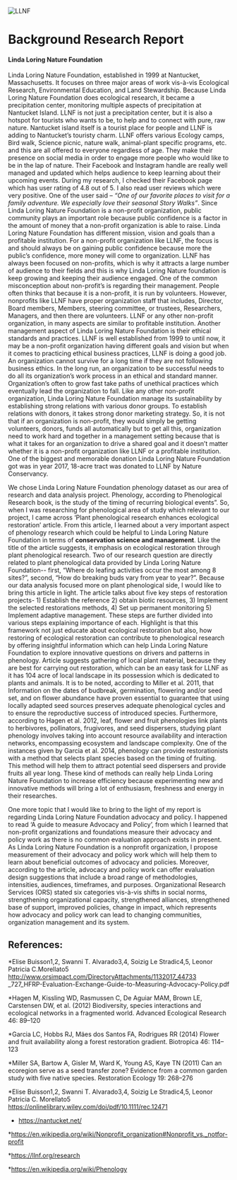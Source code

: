 ![LLNF](http://www.jordanre.com/blog/files/2016/08/linda_loring_butterfly.jpg)
                                     
                                     
  # Background Research Report

#### Linda Loring Nature Foundation
                              

Linda Loring Nature Foundation, established in 1999 at Nantucket, Massachusetts.
It focuses on three major areas of work vis-à-vis Ecological Research, Environmental
Education, and Land Stewardship. Because Linda Loring Nature Foundation does
ecological research, it became a precipitation center, monitoring multiple aspects of
precipitation at Nantucket Island. LLNF is not just a precipitation center, but it is
also a hotspot for tourists who wants to be, to help and to connect with pure, raw
nature. Nantucket island itself is a tourist place for people and LLNF is adding to
Nantucket’s touristy charm. LLNF offers various Ecology camps, Bird walk, Science
picnic, nature walk, animal-plant specific programs, etc. and this are all offered to
everyone regardless of age. They make their presence on social media in order to
engage more people who would like to be in the lap of nature. Their Facebook and
Instagram handle are really well managed and updated which helps audience to
keep learning about their upcoming events. During my research, I checked their
Facebook page which has user rating of 4.8 out of 5. I also read user reviews which
were very positive. One of the user said – _“One of our favorite places to visit for a
family adventure. We especially love their seasonal Story Walks”_. Since Linda Loring
Nature Foundation is a non-profit organization, public community plays an
important role because public confidence is a factor in the amount of money that a
non-profit organization is able to raise. Linda Loring Nature Foundation has
different mission, vision and goals than a profitable institution. For a non-profit
organization like LLNF, the focus is and should always be on gaining public
confidence because more the public’s confidence, more money will come to
organization. LLNF has always been focused on non-profits, which is why it attracts
a large number of audience to their fields and this is why Linda Loring Nature
foundation is keep growing and keeping their audience engaged. One of the
common misconception about non-profit’s is regarding their management. People
often thinks that because it is a non-profit, it is run by volunteers. However, nonprofits
like LLNF have proper organization staff that includes, Director, Board
members, Members, steering committee, or trustees, Researchers, Managers, and
then there are volunteers. LLNF or any other non-profit organization, in many
aspects are similar to profitable institution. Another management aspect of Linda
Loring Nature Foundation is their ethical standards and practices. LLNF is well
established from 1999 to until now, it may be a non-profit organization having
different goals and vision but when it comes to practicing ethical business practices,
LLNF is doing a good job. An organization cannot survive for a long time if they are
not following business ethics. In the long run, an organization to be successful needs
to do all its organization’s work process in an ethical and standard manner.
Organization’s often to grow fast take paths of unethical practices which eventually
lead the organization to fall. Like any other non-profit organization, Linda Loring
Nature Foundation manage its sustainability by establishing strong relations with
various donor groups. To establish relations with donors, it takes strong donor
marketing strategy. So, it is not that if an organization is non-profit, they would
simply be getting volunteers, donors, funds all automatically but to get all this, 
organization need to work hard and together in a management setting because that
is what it takes for an organization to drive a shared goal and it doesn’t matter
whether it is a non-profit organization like LLNF or a profitable institution. One of
the biggest and memorable donation Linda Loring Nature Foundation got was in
year 2017, 18-acre tract was donated to LLNF by Nature Conservancy.

We chose Linda Loring Nature Foundation phenology dataset as our area of research
and data analysis project. Phenology, according to Phenological Research book, is
the study of the timing of recurring biological events”. So, when I was researching
for phenological area of study which relevant to our project, I came across ‘Plant
phenological research enhances ecological restoration’ article. From this article, I
learned about a very important aspect of phenology research which could be helpful
to Linda Loring Nature Foundation in terms of **conservation science and
management**. Like the title of the article suggests, it emphasis on ecological
restoration through plant phenological research. Two of our research question are
directly related to plant phenological data provided by Linda Loring Nature
Foundation-- first, “Where do leafing activities occur the most among 8 sites?”,
second, “How do breaking buds vary from year to year?”. Because our data analysis
focused more on plant phenological side, I would like to bring this article in light.
The article talks about five key steps of restoration projects- 1) Establish the
reference 2) obtain biotic resources, 3) Implement the selected restorations
methods, 4) Set up permanent monitoring 5) Implement adaptive management.
These steps are further divided into various steps explaining importance of each.
Highlight is that this framework not just educate about ecological restoration but
also, how restoring of ecological restoration can contribute to phenological research
by offering insightful information which can help Linda Loring Nature Foundation
to explore innovative questions on drivers and patterns in phenology. Article
suggests gathering of local plant material, because they are best for carrying out
restoration, which can be an easy task for LLNF as it has 104 acre of local landscape
in its possession which is dedicated to plants and animals. It is to be noted,
according to Miller et al. 2011, that Information on the dates of budbreak,
germination, flowering and/or seed set, and on flower abundance have proven
essential to guarantee that using locally adapted seed sources preserves adequate
phenological cycles and to ensure the reproductive success of introduced species.
Furthermore, according to Hagen et al. 2012, leaf, flower and fruit phenologies link
plants to herbivores, pollinators, frugivores, and seed dispersers, studying plant
phenology involves taking into account resource availability and interaction
networks, encompassing ecosystem and landscape complexity. One of the instances
given by Garcia et al. 2014, phenology can provide restorationists with a method that
selects plant species based on the timing of fruiting. This method will help them to
attract potential seed dispersers and provide fruits all year long. These kind of
methods can really help Linda Loring Nature Foundation to increase efficiency 
because experimenting new and innovative methods will bring a lot of enthusiasm,
freshness and energy in their researches.

One more topic that I would like to bring to the light of my report is regarding Linda
Loring Nature Foundation advocacy and policy. I happened to read ‘A guide to
measure Advocacy and Policy’, from which I learned that non-profit organizations
and foundations measure their advocacy and policy work as there is no common
evaluation approach exists in present. As Linda Loring Nature Foundation is a nonprofit
organization, I propose measurement of their advocacy and policy work which
will help them to learn about beneficial outcomes of advocacy and policies.
Moreover, according to the article, advocacy and policy work can offer evaluation
design suggestions that include a broad range of methodologies, intensities,
audiences, timeframes, and purposes. Organizational Research Services (ORS)
stated six categories vis-à-vis shifts in social norms, strengthening organizational
capacity, strengthened alliances, strengthened base of support, improved policies,
change in impact, which represents how advocacy and policy work can lead to
changing communities, organization management and its system.

## References:

*Elise Buisson1,2, Swanni T. Alvarado3,4, Soizig Le Stradic4,5, Leonor Patricia
C.Morellato5 http://www.orsimpact.com/DirectoryAttachments/1132017_44733
_727_HFRP-Evaluation-Exchange-Guide-to-Measuring-Advocacy-Policy.pdf

*Hagen M, Kissling WD, Rasmussen C, De Aguiar MAM, Brown LE,
Carstensen DW, et al. (2012) Biodiversity, species interactions and ecological
networks in a fragmented world. Advanced Ecological Research 46: 89–120

*Garcia LC, Hobbs RJ, Mäes dos Santos FA, Rodrigues RR (2014) Flower and
fruit availability along a forest restoration gradient. Biotropica 46: 114–123

*Miller SA, Bartow A, Gisler M, Ward K, Young AS, Kaye TN (2011) Can an
ecoregion serve as a seed transfer zone? Evidence from a common garden
study with five native species. Restoration Ecology 19: 268–276

*Elise Buisson1,2, Swanni T. Alvarado3,4, Soizig Le Stradic4,5, Leonor Patricia
C. Morellato5 https://onlinelibrary.wiley.com/doi/pdf/10.1111/rec.12471

* https://nantucket.net/

*https://en.wikipedia.org/wiki/Nonprofit_organization#Nonprofit_vs._notfor-profit

*https://llnf.org/research

*https://en.wikipedia.org/wiki/Phenology
